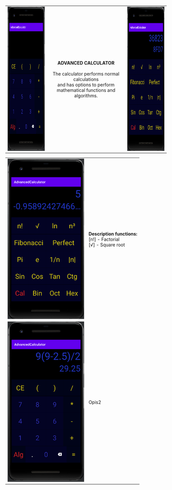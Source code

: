<center>
<table border="0"><tr><td>
<img src="https://github.com/Biniobiniasty/AdvancedCalculator/blob/master/Screenshoot/1.png" height="450" width="300"/>
  </td><td style="text-align: center">
  <b>ADVANCED CALCULATOR</b><br /><br />
  The calculator performs normal calculations<br /> and has options to perform mathematical functions and algorithms.
  </td><td>
      <img src="https://github.com/Biniobiniasty/AdvancedCalculator/blob/master/Screenshoot/3.png" height="450" width="300"/>
  </td></tr>
  </table>

  
  
  <table><tr><td>
    <img src="https://github.com/Biniobiniasty/AdvancedCalculator/blob/master/Screenshoot/4.png" height="500"/>
    </td><td>
    <b>Description functions:</b><br />
    [n!] - Factorial <br />
    [√] - Square root<br />
    </td></tr><tr><td>
    <img src="https://github.com/Biniobiniasty/AdvancedCalculator/blob/master/Screenshoot/2.png" height="500"/>
    </td><td>
    Opis2
    </td></tr>
  </table>
  
</center>

